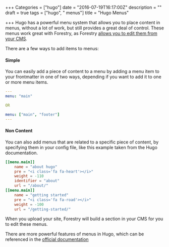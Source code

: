 +++
Categories = ["hugo"]
date = "2016-07-19T16:17:00Z"
description = ""
draft = true
tags = ["hugo", " menus"]
title = "Hugo Menus"

+++
Hugo has a powerful menu system that allows you to place content in menus, without a lot of work, but still provides a great deal of control. These menus work great with Forestry, as Forestry [allows you to edit them from your CMS](/editing-content-editing-menus-md).

There are a few ways to add items to menus: 

#### Simple

You can easily add a piece of content to a menu by adding a menu item to your frontmatter in one of two ways, depending if you want to add it to one or more menu items.

```yaml
---
menu: "main"

OR

menu: ["main", "footer"]
---
```

#### Non Content

You can also add menus that are related to a specific piece of content, by specifying them in your config file, like this example taken from the Hugo documentation.

```toml
[[menu.main]]
    name = "about hugo"
    pre = "<i class='fa fa-heart'></i>"
    weight = -110
    identifier = "about"
    url = "/about/"
[[menu.main]]
    name = "getting started"
    pre = "<i class='fa fa-road'></i>"
    weight = -100
    url = "/getting-started/"
```

When you upload your site, Forestry will build a section in your CMS for you to edit these menus.

There are more powerful features of menus in Hugo, which can be referenced in the [official documentation](https://gohugo.io/extras/menus/)